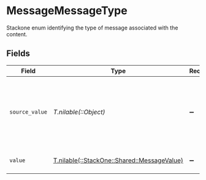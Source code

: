 # MessageMessageType

Stackone enum identifying the type of message associated with the content.


## Fields

| Field                                                                              | Type                                                                               | Required                                                                           | Description                                                                        | Example                                                                            |
| ---------------------------------------------------------------------------------- | ---------------------------------------------------------------------------------- | ---------------------------------------------------------------------------------- | ---------------------------------------------------------------------------------- | ---------------------------------------------------------------------------------- |
| `source_value`                                                                     | *T.nilable(::Object)*                                                              | :heavy_minus_sign:                                                                 | The original value from the provider used to derive the unified message type.      | Email                                                                              |
| `value`                                                                            | [T.nilable(::StackOne::Shared::MessageValue)](../../models/shared/messagevalue.md) | :heavy_minus_sign:                                                                 | The unified message type.                                                          |                                                                                    |